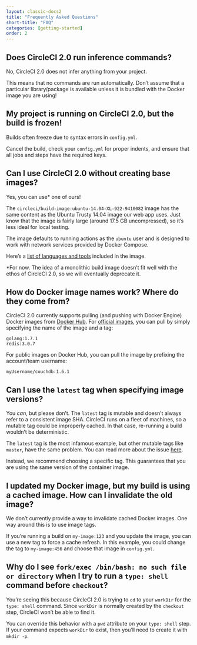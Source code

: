 ```yaml
---
layout: classic-docs2
title: "Frequently Asked Questions"
short-title: "FAQ"
categories: [getting-started]
order: 2
---
```


## Does CircleCI 2.0 run inference commands?

No, CircleCI 2.0 does not infer anything from your project.

This means that no commands are run automatically. Don’t assume that a particular library/package is available unless it is bundled with the Docker image you are using!

## My project is running on CircleCI 2.0, but the build is frozen!

Builds often freeze due to syntax errors in `config.yml`.

Cancel the build, check your `config.yml` for proper indents, and ensure that all jobs and steps have the required keys.

## Can I use CircleCI 2.0 without creating base images?

Yes, you can use* one of ours!

The `circleci/build-image:ubuntu-14.04-XL-922-9410082` image has the same content as the Ubuntu Trusty 14.04 image our web app uses. Just know that the image is fairly large (around 17.5 GB uncompressed), so it’s less ideal for local testing.

The image defaults to running actions as the `ubuntu` user and is designed to work with network services provided by Docker Compose.

Here’s a [list of languages and tools]({{site.baseurl}}/1.0/build-images-2-0/) included in the image.

\*For now. The idea of a monolithic build image doesn’t fit well with the ethos of CircleCI 2.0, so we will eventually deprecate it.

## How do Docker image names work? Where do they come from?

CircleCI 2.0 currently supports pulling (and pushing with Docker Engine) Docker images from [Docker Hub][docker-hub]. For [official images][docker-library], you can pull by simply specifying the name of the image and a tag:

```
golang:1.7.1
redis:3.0.7
```

For public images on Docker Hub, you can pull the image by prefixing the account/team username:

```
myUsername/couchdb:1.6.1
```

## Can I use the `latest` tag when specifying image versions?

You _can_, but please don’t. The `latest` tag is mutable and doesn’t always refer to a consistent image SHA. CircleCI runs on a fleet of machines, so a mutable tag could be improperly cached. In that case, re-running a build wouldn’t be deterministic.

The `latest` tag is the most infamous example, but other mutable tags like `master`, have the same problem. You can read more about the issue [here](http://container-solutions.com/docker-latest-confusion/).

Instead, we recommend choosing a specific tag. This guarantees that you are using the same version of the container image.

## I updated my Docker image, but my build is using a cached image. How can I invalidate the old image?

We don’t currently provide a way to invalidate cached Docker images. One way around this is to use image tags.

If you’re running a build on `my-image:123` and you update the image, you can use a new tag to force a cache refresh. In this example, you could change the tag to `my-image:456` and choose that image in `config.yml`.

## Why do I see `fork/exec /bin/bash: no such file or directory` when I try to run a `type: shell` command before `checkout`?

You’re seeing this because CircleCI 2.0 is trying to `cd` to your `workDir` for the `type: shell` command. Since `workDir` is normally created by the `checkout` step, CircleCI won’t be able to find it.

You can override this behavior with a `pwd` attribute on your `type: shell` step. If your command expects `workDir` to exist, then you’ll need to create it with `mkdir -p`.

[docker-hub]: https://hub.docker.com
[docker-library]: https://hub.docker.com/explore/

